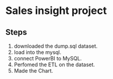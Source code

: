 # Sales insight project


## Steps
1. downloaded the dump.sql dataset.
2. load into the mysql.
3. connect PowerBI to MySQL.
4. Perfomed the ETL on the dataset.
5. Made the Chart.

